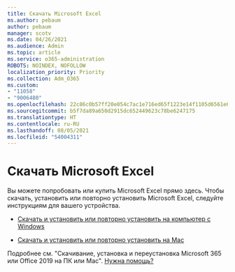 ```yaml
---
title: Скачать Microsoft Excel
ms.author: pebaum
author: pebaum
manager: scotv
ms.date: 04/26/2021
ms.audience: Admin
ms.topic: article
ms.service: o365-administration
ROBOTS: NOINDEX, NOFOLLOW
localization_priority: Priority
ms.collection: Adm_O365
ms.custom:
- "11058"
- "9006480"
ms.openlocfilehash: 22c86c0b57ff20e054c7ac1e716ed65f1223e14f1105d6561e681a022a8a8d7a
ms.sourcegitcommit: b5f7da89a650d2915dc652449623c78be6247175
ms.translationtype: HT
ms.contentlocale: ru-RU
ms.lasthandoff: 08/05/2021
ms.locfileid: "54004311"
---
```

# <a name="download-microsoft-excel"></a>Скачать Microsoft Excel

Вы можете попробовать или купить Microsoft Excel прямо здесь. Чтобы скачать, установить или повторно установить Microsoft Excel, следуйте инструкциям для вашего устройства. 

- [Скачать и установить или повторно установить на компьютер с Windows](https://support.microsoft.com/office/download-and-install-or-reinstall-microsoft-365-or-office-2019-on-a-pc-or-mac-4414eaaf-0478-48be-9c42-23adc4716658?ui=en-us&rs=en-us&ad=us#InstallSteps=Install_on_a_PC) 

- [Скачать и установить или повторно установить на Mac](https://support.microsoft.com/office/download-and-install-or-reinstall-microsoft-365-or-office-2019-on-a-pc-or-mac-4414eaaf-0478-48be-9c42-23adc4716658?ui=en-us&rs=en-us&ad=us#InstallSteps=Install_on_a_Mac) 

Подробнее см. "Скачивание, установка и переустановка Microsoft 365 или Office 2019 на ПК или Mac". [Нужна помощь?](https://support.microsoft.com/office/download-and-install-or-reinstall-microsoft-365-or-office-2019-on-a-pc-or-mac-4414eaaf-0478-48be-9c42-23adc4716658?ui=en-us&rs=en-us&ad=us#InstallSteps=need_help) 